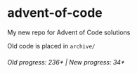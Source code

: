# advent-of-code

My new repo for Advent of Code solutions

Old code is placed in `archive/`

###### Old progress: 236* | New progress: 34*
